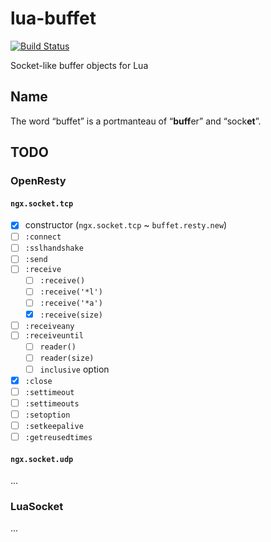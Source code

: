 # lua-buffet

[![Build Status](https://img.shields.io/travis/un-def/lua-buffet.svg?style=flat-square)](https://travis-ci.org/un-def/lua-buffet)

Socket-like buffer objects for Lua

## Name

The word “buffet” is a portmanteau of “**buff**er” and “sock**et**”.

## TODO

### OpenResty

#### `ngx.socket.tcp`

  * [x] constructor  (`ngx.socket.tcp` ~ `buffet.resty.new`)
  * [ ] `:connect`
  * [ ] `:sslhandshake`
  * [ ] `:send`
  * [ ] `:receive`
    * [ ] `:receive()`
    * [ ] `:receive('*l')`
    * [ ] `:receive('*a')`
    * [x] `:receive(size)`
  * [ ] `:receiveany`
  * [ ] `:receiveuntil`
    * [ ] `reader()`
    * [ ] `reader(size)`
    * [ ] `inclusive` option
  * [x] `:close`
  * [ ] `:settimeout`
  * [ ] `:settimeouts`
  * [ ] `:setoption`
  * [ ] `:setkeepalive`
  * [ ] `:getreusedtimes`

#### `ngx.socket.udp`

...

### LuaSocket

...
